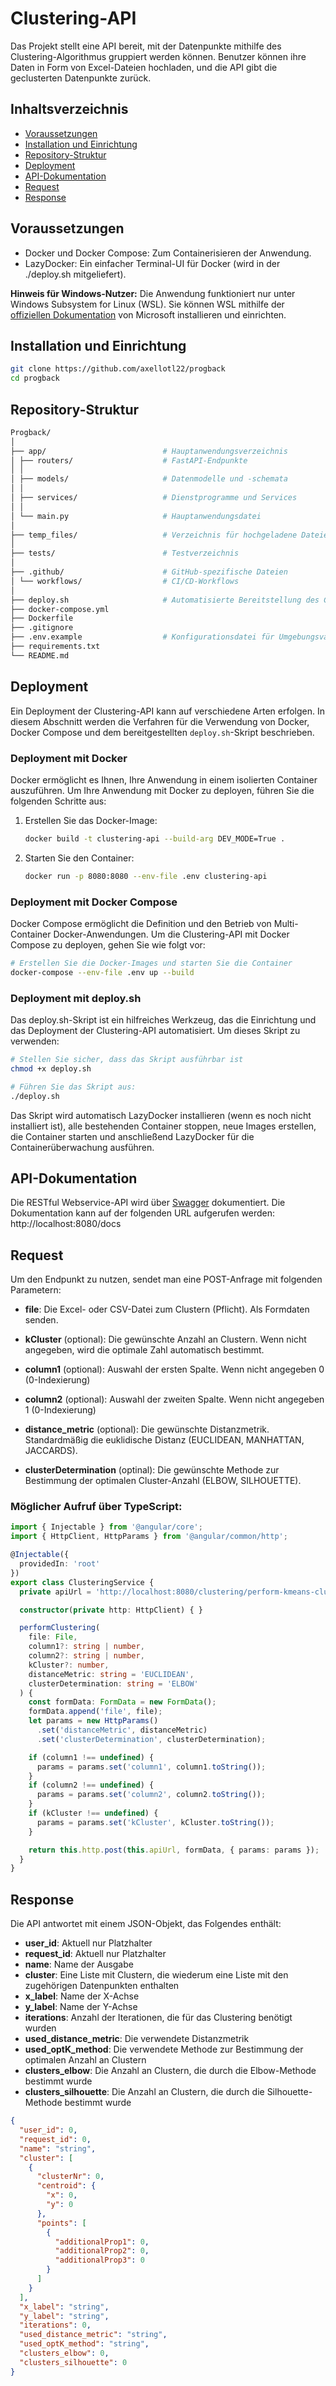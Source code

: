 # Clustering-API

Das Projekt stellt eine API bereit, mit der Datenpunkte mithilfe des Clustering-Algorithmus gruppiert werden können. Benutzer können ihre Daten in Form von Excel-Dateien hochladen, und die API gibt die geclusterten Datenpunkte zurück.

## Inhaltsverzeichnis

- [Voraussetzungen](#Voraussetzungen)
- [Installation und Einrichtung](#installation-und-einrichtung)
- [Repository-Struktur](#repository-struktur)
- [Deployment](#deployment)
- [API-Dokumentation](#api-dokumentation)
- [Request](#request)
- [Response](#response)

## Voraussetzungen

- Docker und Docker Compose: Zum Containerisieren der Anwendung.
- LazyDocker: Ein einfacher Terminal-UI für Docker (wird in der ./deploy.sh mitgeliefert).

**Hinweis für Windows-Nutzer:** Die Anwendung funktioniert nur unter Windows Subsystem for Linux (WSL). Sie können WSL mithilfe der [offiziellen Dokumentation](https://docs.microsoft.com/de-de/windows/wsl/install) von Microsoft installieren und einrichten.

## Installation und Einrichtung

```bash
git clone https://github.com/axellotl22/progback
cd progback
```
## Repository-Struktur
```bash
Progback/
│
├── app/                          # Hauptanwendungsverzeichnis
│ ├── routers/                    # FastAPI-Endpunkte
│ │
│ ├── models/                     # Datenmodelle und -schemata
│ │
│ ├── services/                   # Dienstprogramme und Services
│ │   
│ └── main.py                     # Hauptanwendungsdatei
│
├── temp_files/                   # Verzeichnis für hochgeladene Dateien 
│
├── tests/                        # Testverzeichnis
│
├── .github/                      # GitHub-spezifische Dateien
│ └── workflows/                  # CI/CD-Workflows
│
├── deploy.sh                     # Automatisierte Bereitstellung des Containers und Lazydocker 
├── docker-compose.yml
├── Dockerfile
├── .gitignore
├── .env.example                  # Konfigurationsdatei für Umgebungsvariablen
├── requirements.txt
└── README.md
```

## Deployment

Ein Deployment der Clustering-API kann auf verschiedene Arten erfolgen. In diesem Abschnitt werden die Verfahren für die Verwendung von Docker, Docker Compose und dem bereitgestellten `deploy.sh`-Skript beschrieben.

### Deployment mit Docker

Docker ermöglicht es Ihnen, Ihre Anwendung in einem isolierten Container auszuführen. Um Ihre Anwendung mit Docker zu deployen, führen Sie die folgenden Schritte aus:

1. Erstellen Sie das Docker-Image:

   ```bash
   docker build -t clustering-api --build-arg DEV_MODE=True .
2. Starten Sie den Container:

    ```bash
    docker run -p 8080:8080 --env-file .env clustering-api
    ```


### Deployment mit Docker Compose
Docker Compose ermöglicht die Definition und den Betrieb von Multi-Container Docker-Anwendungen. Um die Clustering-API mit Docker Compose zu deployen, gehen Sie wie folgt vor:

```bash
# Erstellen Sie die Docker-Images und starten Sie die Container
docker-compose --env-file .env up --build
```


### Deployment mit deploy.sh
Das deploy.sh-Skript ist ein hilfreiches Werkzeug, das die Einrichtung und das Deployment der Clustering-API automatisiert. Um dieses Skript zu verwenden:

```bash
# Stellen Sie sicher, dass das Skript ausführbar ist
chmod +x deploy.sh

# Führen Sie das Skript aus:
./deploy.sh
```

Das Skript wird automatisch LazyDocker installieren (wenn es noch nicht installiert ist), alle bestehenden Container stoppen, neue Images erstellen, die Container starten und anschließend LazyDocker für die Containerüberwachung ausführen.

## API-Dokumentation
Die RESTful Webservice-API wird über [Swagger](https://swagger.io/) dokumentiert. Die Dokumentation kann auf der folgenden
URL aufgerufen werden: http://localhost:8080/docs

## Request

Um den Endpunkt zu nutzen, sendet man eine POST-Anfrage mit folgenden Parametern:

- **file**: Die Excel- oder CSV-Datei zum Clustern (Pflicht). Als Formdaten senden.

- **kCluster** (optional): Die gewünschte Anzahl an Clustern. Wenn nicht angegeben, wird die optimale Zahl automatisch bestimmt.

- **column1** (optional): Auswahl der ersten Spalte. Wenn nicht angegeben 0 (0-Indexierung)

- **column2** (optional): Auswahl der zweiten Spalte. Wenn nicht angegeben 1 (0-Indexierung)

- **distance_metric** (optional): Die gewünschte Distanzmetrik. Standardmäßig die euklidische Distanz (EUCLIDEAN, MANHATTAN, JACCARDS).

- **clusterDetermination** (optinal): Die gewünschte Methode zur Bestimmung der optimalen Cluster-Anzahl (ELBOW, SILHOUETTE).

### Möglicher Aufruf über TypeScript:
```typescript
import { Injectable } from '@angular/core';
import { HttpClient, HttpParams } from '@angular/common/http';

@Injectable({
  providedIn: 'root'
})
export class ClusteringService {
  private apiUrl = 'http://localhost:8080/clustering/perform-kmeans-clustering/';

  constructor(private http: HttpClient) { }

  performClustering(
    file: File,
    column1?: string | number,
    column2?: string | number,
    kCluster?: number,
    distanceMetric: string = 'EUCLIDEAN',
    clusterDetermination: string = 'ELBOW'
  ) {
    const formData: FormData = new FormData();
    formData.append('file', file);
    let params = new HttpParams()
      .set('distanceMetric', distanceMetric)
      .set('clusterDetermination', clusterDetermination);

    if (column1 !== undefined) {
      params = params.set('column1', column1.toString());
    }
    if (column2 !== undefined) {
      params = params.set('column2', column2.toString());
    }
    if (kCluster !== undefined) {
      params = params.set('kCluster', kCluster.toString());
    }

    return this.http.post(this.apiUrl, formData, { params: params });
  }
}
```

## Response

Die API antwortet mit einem JSON-Objekt, das Folgendes enthält:

- **user_id**: Aktuell nur Platzhalter
- **request_id**: Aktuell nur Platzhalter
- **name**: Name der Ausgabe
- **cluster**: Eine Liste mit Clustern, die wiederum eine Liste mit den zugehörigen Datenpunkten enthalten
- **x_label**: Name der X-Achse
- **y_label**: Name der Y-Achse
- **iterations**: Anzahl der Iterationen, die für das Clustering benötigt wurden
- **used_distance_metric**: Die verwendete Distanzmetrik
- **used_optK_method**: Die verwendete Methode zur Bestimmung der optimalen Anzahl an Clustern
- **clusters_elbow**: Die Anzahl an Clustern, die durch die Elbow-Methode bestimmt wurde
- **clusters_silhouette**: Die Anzahl an Clustern, die durch die Silhouette-Methode bestimmt wurde

```json  
{
  "user_id": 0,
  "request_id": 0,
  "name": "string",
  "cluster": [
    {
      "clusterNr": 0,
      "centroid": {
        "x": 0,
        "y": 0
      },
      "points": [
        {
          "additionalProp1": 0,
          "additionalProp2": 0,
          "additionalProp3": 0
        }
      ]
    }
  ],
  "x_label": "string",
  "y_label": "string",
  "iterations": 0,
  "used_distance_metric": "string",
  "used_optK_method": "string",
  "clusters_elbow": 0,
  "clusters_silhouette": 0
}

